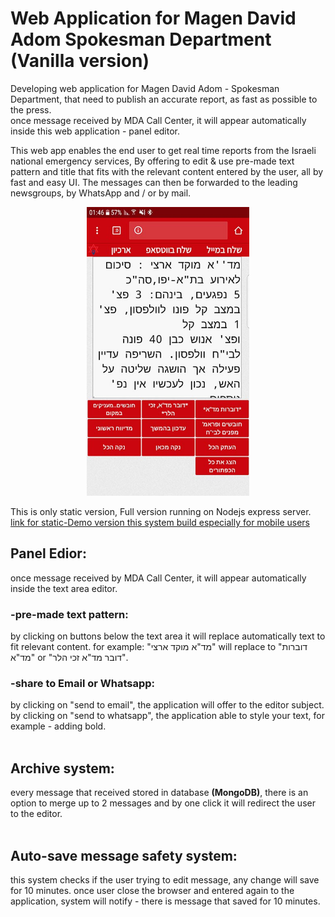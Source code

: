 # Web Application for Magen David Adom Spokesman Department (Vanilla version)

Developing web application for Magen David Adom - Spokesman Department,
that need to publish an accurate report, as fast as possible to the press.<br>
once message received by MDA Call Center, it will appear automatically  inside this web application - panel editor.



This web app enables the end user to get real time reports from the Israeli national emergency services, By offering to edit & use pre-made text pattern and title that fits with the relevant content entered by the user, all by fast and easy UI.
The messages can then be forwarded to the leading newsgroups, by WhatsApp and / or by mail.
<p align="center">
  <img width="260" src="images/preview.jpg">
</p>
This is only static version, Full version running on Nodejs express server.
  <br><a href="https://goo.gl/6DUw8o">link for static-Demo version this system build especially for mobile users</a>


## Panel Edior:
once message received by MDA Call Center, it will appear automatically inside the text area editor.

### -pre-made text pattern:
by clicking on buttons below the text area it will replace automatically text to fit relevant content.
for example: "מד"א מוקד ארצי" will replace to "דוברות מד"א" or "דובר מד"א זכי הלר".

### -share to Email or Whatsapp:
by clicking on "send to email", the application will offer to the editor subject.
<br>
by clicking on "send to whatsapp", the application able to style your text, for example - adding bold.
<br>
<br>
## Archive system:
every message that received stored in database <b>(MongoDB)</b>, there is an option to merge up to 2 messages and by one click it will redirect the user to the editor.
<br>
<br>
## Auto-save message safety system:
this system checks if the user trying to edit message, any change will save for 10 minutes.
once user close the browser and entered again to the application, system will notify - there is message that saved for 10 minutes.
